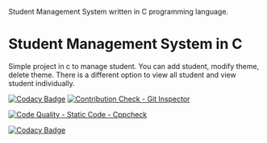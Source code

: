 Student Management System written in C programming language. <br> 
<h1>Student Management System in C</h1>
<p>Simple project in c to manage student. You can add student, modify theme, delete theme. There is a different option to view all student and view student individually.
</p>


[![Codacy Badge](https://api.codacy.com/project/badge/Grade/dd9741cd2cd44422ad87695f34ef5297)](https://app.codacy.com/gh/praveenkumarg204/LTTs_Mini_Project_C?utm_source=github.com&utm_medium=referral&utm_content=praveenkumarg204/LTTs_Mini_Project_C&utm_campaign=Badge_Grade_Settings)
[![Contribution Check - Git Inspector](https://github.com/praveenkumarg204/LTTs_Mini_Project_C/actions/workflows/gitinspector.yml/badge.svg)](https://github.com/praveenkumarg204/LTTs_Mini_Project_C/actions/workflows/gitinspector.yml)

[![Code Quality - Static Code - Cppcheck](https://github.com/praveenkumarg204/LTTs_Mini_Project_C/actions/workflows/cppcheck.yml/badge.svg)](https://github.com/praveenkumarg204/LTTs_Mini_Project_C/actions/workflows/cppcheck.yml)

[![Codacy Badge](https://app.codacy.com/project/badge/Grade/cdd42a96530649b9b961b71459af9955)](https://www.codacy.com/gh/praveenkumarg204/LTTs_Mini_Project_C/dashboard?utm_source=github.com&amp;utm_medium=referral&amp;utm_content=praveenkumarg204/LTTs_Mini_Project_C&amp;utm_campaign=Badge_Grade)
